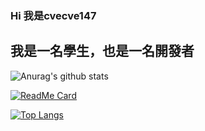 ### Hi 我是cvecve147

## 我是一名學生，也是一名開發者


![Anurag's github stats](https://github-readme-stats.vercel.app/api?username=cvecve147&show_icons=true)

[![ReadMe Card](https://github-readme-stats.vercel.app/api/pin/?username=cvecve147&repo=github-readme-stats)](https://github.com/anuraghazra/github-readme-stats)

[![Top Langs](https://github-readme-stats.vercel.app/api/top-langs/?username=cvecve147)](https://github.com/anuraghazra/github-readme-stats)